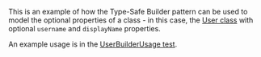 This is an example of how the Type-Safe Builder pattern
can be used to model the optional properties of a class -
in this case, the
[User class](src/main/java/com/endoflineblog/type_safe_builder/User.java)
with optional `username` and `displayName` properties.

An example usage is in the [UserBuilderUsage test](src/test/java/UserBuilderUsage.java).
